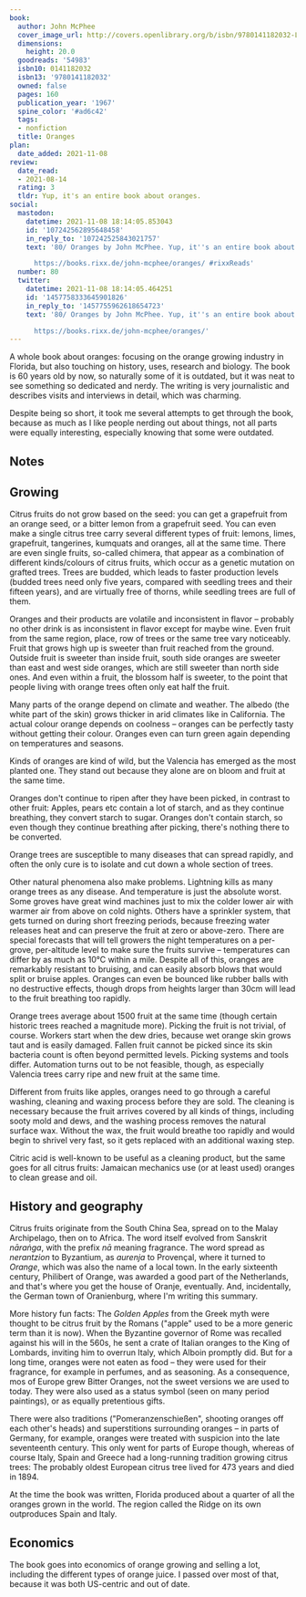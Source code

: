 ```yaml
---
book:
  author: John McPhee
  cover_image_url: http://covers.openlibrary.org/b/isbn/9780141182032-L.jpg
  dimensions:
    height: 20.0
  goodreads: '54983'
  isbn10: 0141182032
  isbn13: '9780141182032'
  owned: false
  pages: 160
  publication_year: '1967'
  spine_color: '#ad6c42'
  tags:
  - nonfiction
  title: Oranges
plan:
  date_added: 2021-11-08
review:
  date_read:
  - 2021-08-14
  rating: 3
  tldr: Yup, it's an entire book about oranges.
social:
  mastodon:
    datetime: 2021-11-08 18:14:05.853043
    id: '107242562895648458'
    in_reply_to: '107242525843021757'
    text: '80/ Oranges by John McPhee. Yup, it''s an entire book about oranges.

      https://books.rixx.de/john-mcphee/oranges/ #rixxReads'
  number: 80
  twitter:
    datetime: 2021-11-08 18:14:05.464251
    id: '1457758333645901826'
    in_reply_to: '1457755962618654723'
    text: '80/ Oranges by John McPhee. Yup, it''s an entire book about oranges.

      https://books.rixx.de/john-mcphee/oranges/'
---
```


A whole book about oranges: focusing on the orange growing industry in Florida, but also touching on history, uses,
research and biology. The book is 60 years old by now, so naturally some of it is outdated, but it was neat to see
something so dedicated and nerdy. The writing is very journalistic and describes visits and interviews in detail, which
was charming.

Despite being so short, it took me several attempts to get through the book, because as much as I like people nerding
out about things, not all parts were equally interesting, especially knowing that some were outdated.


## Notes

## Growing

Citrus fruits do not grow based on the seed: you can get a grapefruit from an orange seed, or a bitter lemon from a
grapefruit seed. You can even make a single citrus tree carry several different types of fruit: lemons, limes,
grapefruit, tangerines, kumquats and oranges, all at the same time. There are even single fruits, so-called chimera,
that appear as a combination of different kinds/colours of citrus fruits, which occur as a genetic mutation on grafted
trees. Trees are budded, which leads to faster production levels (budded trees need only five years, compared with
seedling trees and their fifteen years), and are virtually free of thorns, while seedling trees are full of them.

Oranges and their products are volatile and inconsistent in flavor – probably no other drink is as inconsistent in
flavor except for maybe wine. Even fruit from the same region, place, row of trees or the same tree vary noticeably.
Fruit that grows high up is sweeter than fruit reached from the ground. Outside fruit is sweeter than inside fruit,
south side oranges are sweeter than east and west side oranges, which are still sweeter than north side ones. And even
within a fruit, the blossom half is sweeter, to the point that people living with orange trees often only eat half the
fruit.

Many parts of the orange depend on climate and weather. The albedo (the white part of the skin) grows thicker in arid
climates like in California. The actual colour orange depends on coolness – oranges can be perfectly tasty without
getting their colour. Oranges even can turn green again depending on temperatures and seasons.

Kinds of oranges are kind of wild, but the Valencia has emerged as the most planted one. They stand out because they
alone are on bloom and fruit at the same time.

Oranges don't continue to ripen after they have been picked, in contrast to other fruit: Apples, pears etc contain a lot
of starch, and as they continue breathing, they convert starch to sugar. Oranges don't contain starch, so even though
they continue breathing after picking, there's nothing there to be converted.

Orange trees are susceptible to many diseases that can spread rapidly, and often the only cure is to isolate and cut
down a whole section of trees.

Other natural phenomena also make problems. Lightning kills as many orange trees as any disease. And temperature is just
the absolute worst. Some groves have great wind machines just to mix the colder lower air with warmer air from above on
cold nights. Others have a sprinkler system, that gets turned on during short freezing periods, because freezing water
releases heat and can preserve the fruit at zero or above-zero. There are special forecasts that will tell growers the
night temperatures on a per-grove, per-altitude level to make sure the fruits survive – temperatures can differ by as
much as 10°C within a mile. Despite all of this, oranges are remarkably resistant to bruising, and can easily absorb
blows that would split or bruise apples. Oranges can even be bounced like rubber balls with no destructive effects,
though drops from heights larger than 30cm will lead to the fruit breathing too rapidly.

Orange trees average about 1500 fruit at the same time (though certain historic trees reached a magnitude more). Picking
the fruit is not trivial, of course. Workers start when the dew dries, because wet orange skin grows taut and is easily
damaged. Fallen fruit cannot be picked since its skin bacteria count is often beyond permitted levels. Picking systems
and tools differ. Automation turns out to be not feasible, though, as especially Valencia trees carry ripe and new fruit
at the same time.

Different from fruits like apples, oranges need to go through a careful washing, cleaning and waxing process before they
are sold. The cleaning is necessary because the fruit arrives covered by all kinds of things, including sooty mold and
dews, and the washing process removes the natural surface wax. Without the wax, the fruit would breathe too rapidly and
would begin to shrivel very fast, so it gets replaced with an additional waxing step.

Citric acid is well-known to be useful as a cleaning product, but the same goes for all citrus fruits: Jamaican
mechanics use (or at least used) oranges to clean grease and oil.

## History and geography

Citrus fruits originate from the South China Sea, spread on to the Malay Archipelago, then on to Africa. The word itself
evolved from Sanskrit *nāraṅga*, with the prefix *nā* meaning fragrance. The word spread as *nerantzion* to Byzantium,
as *aurenja* to Provençal, where it turned to *Orange*, which was also the name of a local town. In the early sixteenth
century, Philibert of Orange, was awarded a good part of the Netherlands, and that's where you get the house of Oranje,
eventually. And, incidentally, the German town of Oranienburg, where I'm writing this summary.

More history fun facts: The *Golden Apples* from the Greek myth were thought to be citrus fruit by the Romans ("apple"
used to be a more generic term than it is now). When the Byzantine governor of Rome was recalled against his will in the
560s, he sent a crate of Italian oranges to the King of Lombards, inviting him to overrun Italy, which Alboin promptly
did. But for a long time, oranges were not eaten as food – they were used for their fragrance, for example in perfumes,
and as seasoning. As a consequence, mos of Europe grew Bitter Oranges, not the sweet versions we are used to today. They
were also used as a status symbol (seen on many period paintings), or as equally pretentious gifts.

There were also traditions ("Pomeranzenschießen", shooting oranges off each other's heads) and superstitions surrounding
oranges – in parts of Germany, for example, oranges were treated with suspicion into the late seventeenth century.  This
only went for parts of Europe though, whereas of course Italy, Spain and Greece had a long-running tradition growing
citrus trees: The probably oldest European citrus tree lived for 473 years and died in 1894.

At the time the book was written, Florida produced about a quarter of all the oranges grown in the world. The region
called the Ridge on its own outproduces Spain and Italy.

## Economics

The book goes into economics of orange growing and selling a lot, including the different types of orange juice. I
passed over most of that, because it was both US-centric and out of date.

